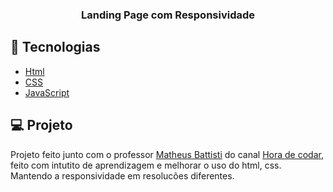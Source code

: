<h3 align = "center" fontSize="200px">
  Landing Page com Responsividade
</h3>

## :rocket: Tecnologias

- [Html](https://developer.mozilla.org/pt-BR/docs/Web/HTML/Element/html/)  
- [CSS](https://developer.mozilla.org/pt-BR/docs/Web/CSS)  
- [JavaScript](https://developer.mozilla.org/pt-BR/docs/Web/JavaScript) 

## 💻 Projeto

Projeto feito junto com o professor [ Matheus Battisti](https://github.com/matheusbattisti) do canal [Hora de codar](https://www.youtube.com/c/MatheusBattisti), feito com intutito de aprendizagem e melhorar o uso do html, css. Mantendo a responsividade
em resolucões diferentes.
